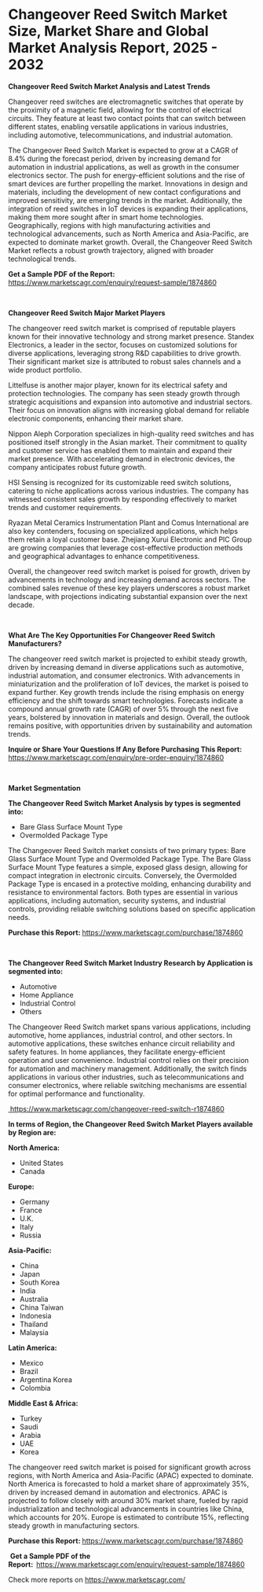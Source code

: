 <p><h1>Changeover Reed Switch Market Size, Market Share and Global Market Analysis Report, 2025 - 2032</h1></p><p><strong>Changeover Reed Switch Market Analysis and Latest Trends</strong></p>
<p><p>Changeover reed switches are electromagnetic switches that operate by the proximity of a magnetic field, allowing for the control of electrical circuits. They feature at least two contact points that can switch between different states, enabling versatile applications in various industries, including automotive, telecommunications, and industrial automation.</p><p>The Changeover Reed Switch Market is expected to grow at a CAGR of 8.4% during the forecast period, driven by increasing demand for automation in industrial applications, as well as growth in the consumer electronics sector. The push for energy-efficient solutions and the rise of smart devices are further propelling the market. Innovations in design and materials, including the development of new contact configurations and improved sensitivity, are emerging trends in the market. Additionally, the integration of reed switches in IoT devices is expanding their applications, making them more sought after in smart home technologies. Geographically, regions with high manufacturing activities and technological advancements, such as North America and Asia-Pacific, are expected to dominate market growth. Overall, the Changeover Reed Switch Market reflects a robust growth trajectory, aligned with broader technological trends.</p></p>
<p><strong>Get a Sample PDF of the Report:&nbsp;</strong> <a href="https://www.marketscagr.com/enquiry/request-sample/1874860?utm_campaign=2320&utm_medium=2&utm_source=Github&utm_content=ia&utm_term=11022025&utm_id=changeover-reed-switch">https://www.marketscagr.com/enquiry/request-sample/1874860</a></p>
<p>&nbsp;</p>
<p><strong>Changeover Reed Switch Major Market Players</strong></p>
<p><p>The changeover reed switch market is comprised of reputable players known for their innovative technology and strong market presence. Standex Electronics, a leader in the sector, focuses on customized solutions for diverse applications, leveraging strong R&D capabilities to drive growth. Their significant market size is attributed to robust sales channels and a wide product portfolio. </p><p>Littelfuse is another major player, known for its electrical safety and protection technologies. The company has seen steady growth through strategic acquisitions and expansion into automotive and industrial sectors. Their focus on innovation aligns with increasing global demand for reliable electronic components, enhancing their market share.</p><p>Nippon Aleph Corporation specializes in high-quality reed switches and has positioned itself strongly in the Asian market. Their commitment to quality and customer service has enabled them to maintain and expand their market presence. With accelerating demand in electronic devices, the company anticipates robust future growth.</p><p>HSI Sensing is recognized for its customizable reed switch solutions, catering to niche applications across various industries. The company has witnessed consistent sales growth by responding effectively to market trends and customer requirements. </p><p>Ryazan Metal Ceramics Instrumentation Plant and Comus International are also key contenders, focusing on specialized applications, which helps them retain a loyal customer base. Zhejiang Xurui Electronic and PIC Group are growing companies that leverage cost-effective production methods and geographical advantages to enhance competitiveness.</p><p>Overall, the changeover reed switch market is poised for growth, driven by advancements in technology and increasing demand across sectors. The combined sales revenue of these key players underscores a robust market landscape, with projections indicating substantial expansion over the next decade.</p></p>
<p>&nbsp;</p>
<p><strong>What Are The Key Opportunities For Changeover Reed Switch Manufacturers?</strong></p>
<p><p>The changeover reed switch market is projected to exhibit steady growth, driven by increasing demand in diverse applications such as automotive, industrial automation, and consumer electronics. With advancements in miniaturization and the proliferation of IoT devices, the market is poised to expand further. Key growth trends include the rising emphasis on energy efficiency and the shift towards smart technologies. Forecasts indicate a compound annual growth rate (CAGR) of over 5% through the next five years, bolstered by innovation in materials and design. Overall, the outlook remains positive, with opportunities driven by sustainability and automation trends.</p></p>
<p><strong>Inquire or Share Your Questions If Any Before Purchasing This Report:</strong> <a href="https://www.marketscagr.com/enquiry/pre-order-enquiry/1874860?utm_campaign=2320&utm_medium=2&utm_source=Github&utm_content=ia&utm_term=11022025&utm_id=changeover-reed-switch">https://www.marketscagr.com/enquiry/pre-order-enquiry/1874860</a></p>
<p>&nbsp;</p>
<p><strong>Market Segmentation</strong></p>
<p><strong>The Changeover Reed Switch Market Analysis by types is segmented into:</strong></p>
<p><ul><li>Bare Glass Surface Mount Type</li><li>Overmolded Package Type</li></ul></p>
<p><p>The Changeover Reed Switch market consists of two primary types: Bare Glass Surface Mount Type and Overmolded Package Type. The Bare Glass Surface Mount Type features a simple, exposed glass design, allowing for compact integration in electronic circuits. Conversely, the Overmolded Package Type is encased in a protective molding, enhancing durability and resistance to environmental factors. Both types are essential in various applications, including automation, security systems, and industrial controls, providing reliable switching solutions based on specific application needs.</p></p>
<p><strong>Purchase this Report:&nbsp;</strong><a href="https://www.marketscagr.com/purchase/1874860?utm_campaign=2320&utm_medium=2&utm_source=Github&utm_content=ia&utm_term=11022025&utm_id=changeover-reed-switch">https://www.marketscagr.com/purchase/1874860</a></p>
<p>&nbsp;</p>
<p><strong>The Changeover Reed Switch Market Industry Research by Application is segmented into:</strong></p>
<p><ul><li>Automotive</li><li>Home Appliance</li><li>Industrial Control</li><li>Others</li></ul></p>
<p><p>The Changeover Reed Switch market spans various applications, including automotive, home appliances, industrial control, and other sectors. In automotive applications, these switches enhance circuit reliability and safety features. In home appliances, they facilitate energy-efficient operation and user convenience. Industrial control relies on their precision for automation and machinery management. Additionally, the switch finds applications in various other industries, such as telecommunications and consumer electronics, where reliable switching mechanisms are essential for optimal performance and functionality.</p></p>
<p><a href="https://www.marketscagr.com/changeover-reed-switch-r1874860?utm_campaign=2320&utm_medium=2&utm_source=Github&utm_content=ia&utm_term=11022025&utm_id=changeover-reed-switch">&nbsp;https://www.marketscagr.com/changeover-reed-switch-r1874860</a></p>
<p><strong>In terms of Region, the Changeover Reed Switch Market Players available by Region are:</strong></p>
<p>
    <p> <strong> North America: </strong>
        <ul>
            <li>United States</li>
            <li>Canada</li>
        </ul>
        </p> 
    <p> <strong> Europe: </strong>
        <ul>
            <li>Germany</li>
            <li>France</li>
            <li>U.K.</li>
            <li>Italy</li>
            <li>Russia</li>
        </ul>
        </p> 
    <p> <strong> Asia-Pacific: </strong>
        <ul>
            <li>China</li>
            <li>Japan</li>
            <li>South Korea</li>
            <li>India</li>
            <li>Australia</li>
            <li>China Taiwan</li>
            <li>Indonesia</li>
            <li>Thailand</li>
            <li>Malaysia</li>
        </ul>
        </p> 
    <p> <strong> Latin America: </strong>
        <ul>
            <li>Mexico</li>
            <li>Brazil</li>
            <li>Argentina Korea</li>
            <li>Colombia</li>
        </ul>
        </p> 
    <p> <strong> Middle East & Africa: </strong>
        <ul>
            <li>Turkey</li>
            <li>Saudi</li>
            <li>Arabia</li>
            <li>UAE</li>
            <li>Korea</li>
        </ul>
    </p>
    </p>
<p><p>The changeover reed switch market is poised for significant growth across regions, with North America and Asia-Pacific (APAC) expected to dominate. North America is forecasted to hold a market share of approximately 35%, driven by increased demand in automation and electronics. APAC is projected to follow closely with around 30% market share, fueled by rapid industrialization and technological advancements in countries like China, which accounts for 20%. Europe is estimated to contribute 15%, reflecting steady growth in manufacturing sectors.</p></p>
<p><strong>Purchase this Report: </strong><a href="https://www.marketscagr.com/purchase/1874860?utm_campaign=2320&utm_medium=2&utm_source=Github&utm_content=ia&utm_term=11022025&utm_id=changeover-reed-switch">https://www.marketscagr.com/purchase/1874860</a></p>
<p>&nbsp;<strong>Get a Sample PDF of the Report:&nbsp;&nbsp;</strong><a href="https://www.marketscagr.com/enquiry/request-sample/1874860?utm_campaign=2320&utm_medium=2&utm_source=Github&utm_content=ia&utm_term=11022025&utm_id=changeover-reed-switch">https://www.marketscagr.com/enquiry/request-sample/1874860</a></p>
<p><strong></strong></p>
<p>Check more reports on <a href="https://www.marketscagr.com/?utm_campaign=2320&utm_medium=2&utm_source=Github&utm_content=ia&utm_term=11022025&utm_id=changeover-reed-switch">https://www.marketscagr.com/</a></p>
